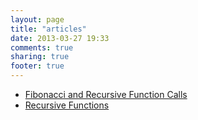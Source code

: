 ```yaml
---
layout: page
title: "articles"
date: 2013-03-27 19:33
comments: true
sharing: true
footer: true
---
```


- [Fibonacci and Recursive Function Calls](Fibonacci-and-Recursive-Function-Calls.html)
- [Recursive Functions](Recursive-Functions.html)